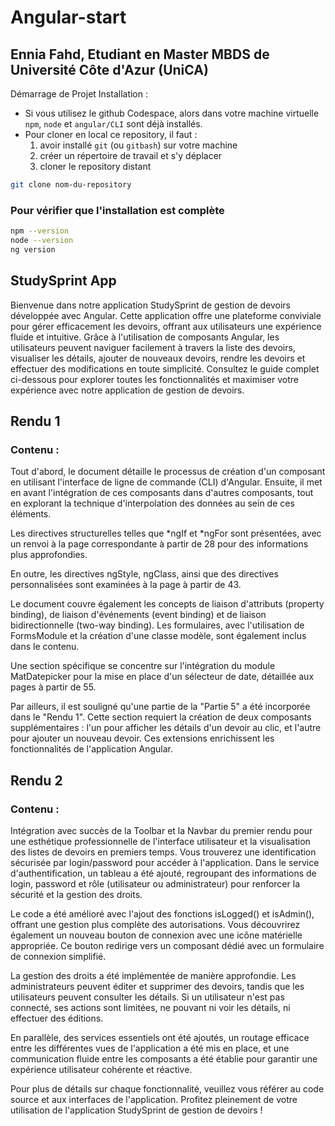 # Angular-start
## Ennia Fahd, Etudiant en Master MBDS de Université Côte d'Azur (UniCA)
Démarrage de Projet Installation :

* Si vous utilisez le github Codespace, alors dans votre machine virtuelle `npm`, `node` et `angular/CLI` sont déjà installés.
* Pour cloner en local ce repository, il faut :
   1. avoir installé `git` (ou `gitbash`) sur votre machine
   1. créer un répertoire de travail et s'y déplacer
   1. cloner le repository distant
```bash
git clone nom-du-repository
```



### Pour vérifier que l'installation est complète

```bash 
npm --version
node --version
ng version
```

## StudySprint App
Bienvenue dans notre application StudySprint de gestion de devoirs développée avec Angular. Cette application offre une plateforme conviviale pour gérer efficacement les devoirs, offrant aux utilisateurs une expérience fluide et intuitive. Grâce à l'utilisation de composants Angular, les utilisateurs peuvent naviguer facilement à travers la liste des devoirs, visualiser les détails, ajouter de nouveaux devoirs, rendre les devoirs et effectuer des modifications en toute simplicité. Consultez le guide complet ci-dessous pour explorer toutes les fonctionnalités et maximiser votre expérience avec notre application de gestion de devoirs.
## Rendu 1
### Contenu : 
Tout d'abord, le document détaille le processus de création d'un composant en utilisant l'interface de ligne de commande (CLI) d'Angular. Ensuite, il met en avant l'intégration de ces composants dans d'autres composants, tout en explorant la technique d'interpolation des données au sein de ces éléments.

Les directives structurelles telles que *ngIf et *ngFor sont présentées, avec un renvoi à la page correspondante à partir de 28 pour des informations plus approfondies.

En outre, les directives ngStyle, ngClass, ainsi que des directives personnalisées sont examinées à la page à partir de 43.

Le document couvre également les concepts de liaison d'attributs (property binding), de liaison d'événements (event binding) et de liaison bidirectionnelle (two-way binding). Les formulaires, avec l'utilisation de FormsModule et la création d'une classe modèle, sont également inclus dans le contenu.

Une section spécifique se concentre sur l'intégration du module MatDatepicker pour la mise en place d'un sélecteur de date, détaillée aux pages à partir de 55.

Par ailleurs, il est souligné qu'une partie de la "Partie 5" a été incorporée dans le "Rendu 1". Cette section requiert la création de deux composants supplémentaires : l'un pour afficher les détails d'un devoir au clic, et l'autre pour ajouter un nouveau devoir. Ces extensions enrichissent les fonctionnalités de l'application Angular.

## Rendu 2
### Contenu : 

Intégration avec succès de la Toolbar et la Navbar du premier rendu pour une esthétique professionnelle de l'interface utilisateur et la visualisation des listes de devoirs en premiers temps. Vous trouverez une identification sécurisée par login/password pour accéder à l'application. Dans le service d'authentification, un tableau a été ajouté, regroupant des informations de login, password et rôle (utilisateur ou administrateur) pour renforcer la sécurité et la gestion des droits.

Le code a été amélioré avec l'ajout des fonctions isLogged() et isAdmin(), offrant une gestion plus complète des autorisations. Vous découvrirez également un nouveau bouton de connexion avec une icône matérielle appropriée. Ce bouton redirige vers un composant dédié avec un formulaire de connexion simplifié.

La gestion des droits a été implémentée de manière approfondie. Les administrateurs peuvent éditer et supprimer des devoirs, tandis que les utilisateurs peuvent consulter les détails. Si un utilisateur n'est pas connecté, ses actions sont limitées, ne pouvant ni voir les détails, ni effectuer des éditions.

En parallèle, des services essentiels ont été ajoutés, un routage efficace entre les différentes vues de l'application a été mis en place, et une communication fluide entre les composants a été établie pour garantir une expérience utilisateur cohérente et réactive.

Pour plus de détails sur chaque fonctionnalité, veuillez vous référer au code source et aux interfaces de l'application. Profitez pleinement de votre utilisation de l'application StudySprint de gestion de devoirs !
